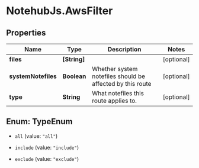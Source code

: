 # NotehubJs.AwsFilter

## Properties

| Name                | Type         | Description                                               | Notes      |
| ------------------- | ------------ | --------------------------------------------------------- | ---------- |
| **files**           | **[String]** |                                                           | [optional] |
| **systemNotefiles** | **Boolean**  | Whether system notefiles should be affected by this route | [optional] |
| **type**            | **String**   | What notefiles this route applies to.                     | [optional] |

## Enum: TypeEnum

- `all` (value: `"all"`)

- `include` (value: `"include"`)

- `exclude` (value: `"exclude"`)
